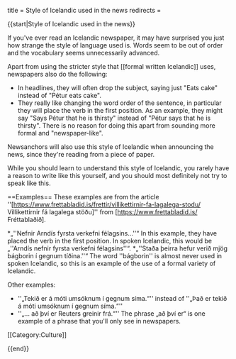 title = Style of Icelandic used in the news
redirects =
>>>>

{{start|Style of Icelandic used in the news}}
<level b2/>
<div class="book">
If you've ever read an Icelandic newspaper, it may have surprised you just how strange the style of language used is. Words seem to be out of order and the vocabulary seems unnecessarily advanced.

Apart from using the stricter style that [[formal written Icelandic]] uses, newspapers also do the following: 

* In headlines, they will often drop the subject, saying just "Eats cake" instead of "Pétur eats cake". 
* They really like changing the word order of the sentence, in particular they will place the verb in the first position. As an example, they might say "Says Pétur that he is thirsty" instead of "Pétur says that he is thirsty". There is no reason for doing this apart from sounding more formal and "newspaper-like". 

Newsanchors will also use this style of Icelandic when announcing the news, since they're reading from a piece of paper.

While you should learn to understand this style of Icelandic, you rarely have a reason to write like this yourself, and you should most definitely not try to speak like this.

==Examples==
These examples are from the article ''[https://www.frettabladid.is/frettir/villikettirnir-fa-lagalega-stodu/ Villikettirnir fá lagalega stöðu]'' from [https://www.frettabladid.is/ Fréttablaðið].

*„''Nefnir Arndís fyrsta verkefni félagsins...''“ In this example, they have placed the verb in the first position. In spoken Icelandic, this would be „''Arndís nefnir fyrsta verkefni félagsins''“.
*„''Staða þeirra hefur verið mjög bágborin í gegnum tíðina.''“ The word ''bágborin'' is almost never used in spoken Icelandic, so this is an example of the use of a formal variety of Icelandic.

Other examples:

* ''„Tekið er á móti umsóknum í gegnum síma.“'' instead of  ''„Það er tekið á móti umsóknum í gegnum síma.“'' 
* ''„... að því er Reuters greinir frá.“'' The phrase „að því er“ is one example of a phrase that you'll only see in newspapers.

</div>

[[Category:Culture]]

{{end}}